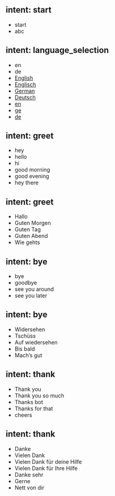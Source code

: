 ## intent: start
- start
- abc

## intent: language_selection
- en
- de
- [English](language)
- [Englisch](language)
- [German](language)
- [Deutsch](language)
- [en](language)
- [ge](language)
- [de](language)

## intent: greet
- hey
- hello
- hi
- good morning
- good evening
- hey there

## intent: greet
- Hallo
- Guten Morgen
- Guten Tag
- Guten Abend
- Wie gehts

## intent: bye
- bye
- goodbye
- see you around
- see you later

## intent: bye
- Widersehen
- Tschüss
- Auf wiedersehen
- Bis bald
- Mach’s gut


## intent: thank
- Thank you
- Thank you so much
- Thanks bot
- Thanks for that
- cheers

## intent: thank
- Danke
- Vielen Dank
- Vielen Dank für deine Hilfe
- Vielen Dank für Ihre Hilfe
- Danke sehr
- Gerne
- Nett von dir

